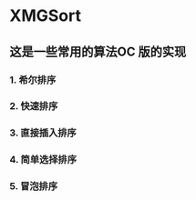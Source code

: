# XMGSort

##  这是一些常用的算法OC 版的实现

### 1. 希尔排序

### 2. 快速排序

### 3. 直接插入排序

### 4. 简单选择排序

### 5. 冒泡排序

